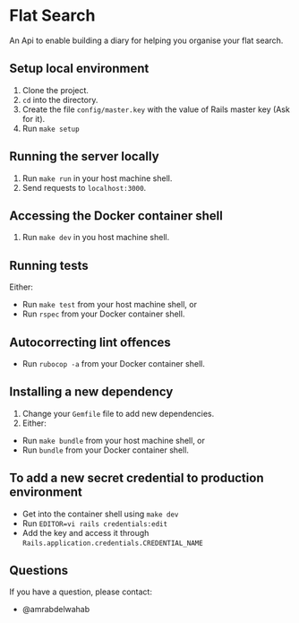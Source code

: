 # Flat Search
An Api to enable building a diary for helping you organise your flat search.

## Setup local environment

1. Clone the project.
2. `cd` into the directory.
3. Create the file `config/master.key` with the value of Rails master key (Ask for it).
4. Run `make setup`

## Running the server locally

1. Run `make run` in your host machine shell.
2. Send requests to `localhost:3000`.

## Accessing the Docker container shell

1. Run `make dev` in you host machine shell.


## Running tests

Either:

* Run `make test` from your host machine shell, or
* Run `rspec` from your Docker container shell.

## Autocorrecting lint offences

* Run `rubocop -a` from your Docker container shell.

## Installing a new dependency

1. Change your `Gemfile` file to add new dependencies.
2. Either:
  * Run `make bundle` from your host machine shell, or
  * Run `bundle` from your Docker container shell.

## To add a new secret credential to production environment

* Get into the container shell using `make dev`
* Run `EDITOR=vi rails credentials:edit`
* Add the key and access it through `Rails.application.credentials.CREDENTIAL_NAME`

## Questions

If you have a question, please contact:
* @amrabdelwahab